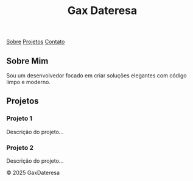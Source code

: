
  
<!DOCTYPE html>
<html lang="pt">
<head>
  <meta charset="UTF-8" />
  <meta name="viewport" content="width=device-width, initial-scale=1.0" />
  <title>Meu Portfólio</title>
  <link rel="stylesheet" href="./css/style.css"></head>
<body>
    
  <header>
    <h1>Gax Dateresa</h1>
    
  </header>
  <nav>
      <a href="sobre.html">Sobre</a>
      <a href="projetos.html">Projetos</a>
      <a href="contato.html">Contato</a>
    </nav>

  <section id="sobre">
    <h2>Sobre Mim</h2>
    <p>Sou um desenvolvedor focado em criar soluções elegantes com código limpo e moderno.</p>
  </section>

  <section id="projetos">
    <h2>Projetos</h2>
    <div class="projetos">
      <div class="card">
        <h3>Projeto 1</h3>
        <p>Descrição do projeto...</p>
      </div>
      <div class="card">
        <h3>Projeto 2</h3>
        <p>Descrição do projeto...</p>
      </div>
    </div>
  </section>


  <footer>
    <p>© 2025 GaxDateresa</p>
  </footer>
</body>
</html>

